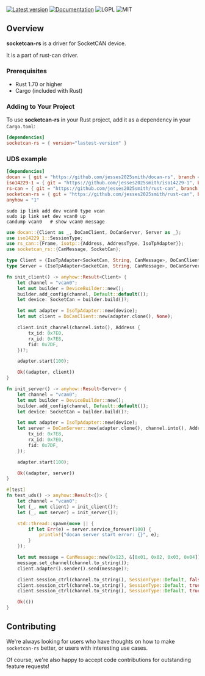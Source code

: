 [![Latest version](https://img.shields.io/crates/v/socketcan-rs.svg)](https://crates.io/crates/socketcan-rs)
[![Documentation](https://docs.rs/bleasy/badge.svg)](https://docs.rs/socketcan-rs)
![LGPL](https://img.shields.io/badge/license-LGPL-green.svg)
![MIT](https://img.shields.io/badge/license-MIT-yellow.svg)

## Overview
**socketcan-rs** is a driver for SocketCAN device.

It is a part of rust-can driver.

### Prerequisites
- Rust 1.70 or higher
- Cargo (included with Rust)

### Adding to Your Project

To use **socketcan-rs** in your Rust project, add it as a dependency in your `Cargo.toml`:

```toml
[dependencies]
socketcan-rs = { version="lastest-version" }
```

### UDS example
```toml
[dependencies]
docan = { git = "https://github.com/jesses2025smith/docan-rs", branch = "develop" }
iso14229-1 = { git = "https://github.com/jesses2025smith/iso14229-1", branch = "develop" }
rs-can = { git = "https://github.com/jesses2025smith/rust-can", branch = "develop", package = "rs-can", features = ["isotp-std2004"]  }
socketcan-rs = { git = "https://github.com/jesses2025smith/rust-can", branch = "develop", package = "socketcan-rs" }
anyhow = "1"
```

```shell
sudo ip link add dev vcan0 type vcan
sudo ip link set dev vcan0 up
candump vcan0   # show vcan0 message
```

```rust
use docan::{Client as _, DoCanClient, DoCanServer, Server as _};
use iso14229_1::SessionType;
use rs_can::{Frame, isotp::{Address, AddressType, IsoTpAdapter}};
use socketcan_rs::{CanMessage, SocketCan};

type Client = (IsoTpAdapter<SocketCan, String, CanMessage>, DoCanClient<SocketCan, String, CanMessage>);
type Server = (IsoTpAdapter<SocketCan, String, CanMessage>, DoCanServer<SocketCan, String, CanMessage>);

fn init_client() -> anyhow::Result<Client> {
    let channel = "vcan0";
    let mut builder = DeviceBuilder::new();
    builder.add_config(channel, Default::default());
    let device: SocketCan = builder.build()?;

    let mut adapter = IsoTpAdapter::new(device);
    let mut client = DoCanClient::new(adapter.clone(), None);

    client.init_channel(channel.into(), Address {
        tx_id: 0x7E0,
        rx_id: 0x7E8,
        fid: 0x7DF,
    })?;

    adapter.start(100);

    Ok((adapter, client))
}

fn init_server() -> anyhow::Result<Server> {
    let channel = "vcan0";
    let mut builder = DeviceBuilder::new();
    builder.add_config(channel, Default::default());
    let device: SocketCan = builder.build()?;

    let mut adapter = IsoTpAdapter::new(device);
    let server = DoCanServer::new(adapter.clone(), channel.into(), Address {
        tx_id: 0x7E8,
        rx_id: 0x7E0,
        fid: 0x7DF,
    });

    adapter.start(100);

    Ok((adapter, server))
}

#[test]
fn test_uds() -> anyhow::Result<()> {
    let channel = "vcan0";
    let (_, mut client) = init_client()?;
    let (_, mut server) = init_server()?;

    std::thread::spawn(move || {
        if let Err(e) = server.service_forever(100) {
            println!("docan server start error: {}", e);
        }
    });

    let mut message = CanMessage::new(0x123, &[0x01, 0x02, 0x03, 0x04]).unwrap();
    message.set_channel(channel.to_string());
    client.adapter().sender().send(message)?;

    client.session_ctrl(channel.to_string(), SessionType::Default, false, AddressType::Physical)?;
    client.session_ctrl(channel.to_string(), SessionType::Default, true, AddressType::Physical)?;
    client.session_ctrl(channel.to_string(), SessionType::Default, true, AddressType::Functional)?;

    Ok(())
}
```

## Contributing

We're always looking for users who have thoughts on how to make `socketcan-rs` better, or users with
interesting use cases.

Of course, we're also happy to accept code contributions for outstanding feature requests!